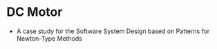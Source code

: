 # DC Motor

- A case study for the Software System Design based on Patterns for Newton-Type Methods

